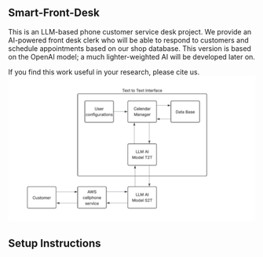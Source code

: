 ## Smart-Front-Desk
This is an LLM-based phone customer service desk project. We provide an AI-powered front desk clerk who will be able to respond to customers and schedule appointments based on our shop database. This version is based on the OpenAI model; a much lighter-weighted AI will be developed later on.

If you find this work useful in your research, please cite us.
![Software Architecture](resources/SoftwareArchitectureSnapshot.png)
## Setup Instructions
